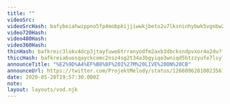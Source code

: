 ```yaml
---
title: ""
videoSrc: 
videoSrcHash: bafybeiahwzppno5fp4mobpkijjiwwkjbeto2u7lksninhybwk5vgnbw2qa?filename=projektmelody-chaturbate-20200528T195730Z.mp4
video720Hash: 
video480Hash: 
video360Hash: 
thinHash: bafkreic3lokv4dcp3jtayfuwo6trranyodfm2axb3dbcksndpvxor4o2du?filename=20200528T195730Z_thin.jpg
thiccHash: bafkreia6uosqayckcomc2nsz4sg2t34a3bgyiqo3wniqd5btzzyufe7lsy?filename=20200528T195730Z_thicc.jpg
announceTitle: "%E2%9D%A4%EF%B8%8F%20I%27M%20LIVE%20ON%20CB"
announceUrl: https://twitter.com/ProjektMelody/status/1266096281002356736
date: 2020-05-28T19:57:30.000Z
note: 
layout: layouts/vod.njk
---
```

